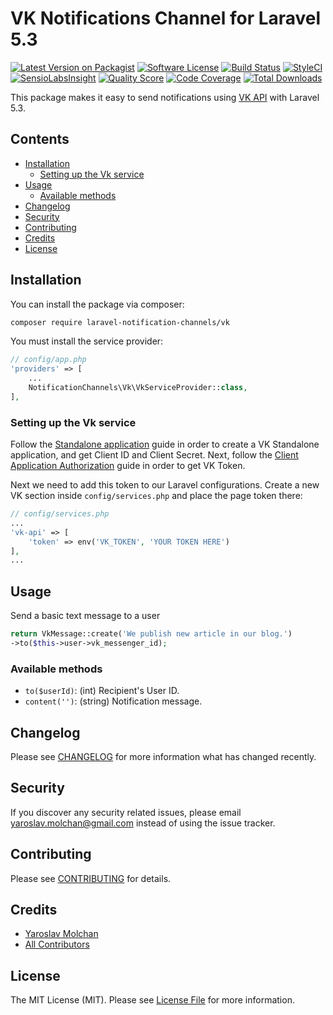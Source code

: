 # VK Notifications Channel for Laravel 5.3

[![Latest Version on Packagist](https://img.shields.io/packagist/v/laravel-notification-channels/vk.svg?style=flat-square)](https://packagist.org/packages/laravel-notification-channels/vk)
[![Software License](https://img.shields.io/badge/license-MIT-brightgreen.svg?style=flat-square)](LICENSE.md)
[![Build Status](https://img.shields.io/travis/laravel-notification-channels/vk/master.svg?style=flat-square)](https://travis-ci.org/laravel-notification-channels/vk)
[![StyleCI](https://styleci.io/repos/:style_ci_id/shield)](https://styleci.io/repos/:style_ci_id)
[![SensioLabsInsight](https://img.shields.io/sensiolabs/i/:sensio_labs_id.svg?style=flat-square)](https://insight.sensiolabs.com/projects/:sensio_labs_id)
[![Quality Score](https://img.shields.io/scrutinizer/g/laravel-notification-channels/vk.svg?style=flat-square)](https://scrutinizer-ci.com/g/laravel-notification-channels/vk)
[![Code Coverage](https://img.shields.io/scrutinizer/coverage/g/laravel-notification-channels/vk/master.svg?style=flat-square)](https://scrutinizer-ci.com/g/laravel-notification-channels/vk/?branch=master)
[![Total Downloads](https://img.shields.io/packagist/dt/laravel-notification-channels/vk.svg?style=flat-square)](https://packagist.org/packages/laravel-notification-channels/vk)

This package makes it easy to send notifications using [VK API](https://vk.com/dev/messages.send) with Laravel 5.3.

## Contents

- [Installation](#installation)
	- [Setting up the Vk service](#setting-up-the-Vk-service)
- [Usage](#usage)
	- [Available methods](#available-message-methods)
- [Changelog](#changelog)
- [Security](#security)
- [Contributing](#contributing)
- [Credits](#credits)
- [License](#license)


## Installation

You can install the package via composer:

``` bash
composer require laravel-notification-channels/vk
```

You must install the service provider:

```php
// config/app.php
'providers' => [
    ...
    NotificationChannels\Vk\VkServiceProvider::class,
],
```

### Setting up the Vk service

Follow the [Standalone application](https://vk.com/dev/standalone) guide in order to create a VK Standalone application, and get Client ID and Client Secret.
Next, follow the [Client Application Authorization](https://vk.com/dev/auth_mobile) guide in order to get VK Token.

Next we need to add this token to our Laravel configurations. Create a new VK section inside `config/services.php` and place the page token there:

```php
// config/services.php
...
'vk-api' => [
    'token' => env('VK_TOKEN', 'YOUR TOKEN HERE')
],
...
```

## Usage

Send a basic text message to a user
```php
return VkMessage::create('We publish new article in our blog.')
->to($this->user->vk_messenger_id);
```

### Available methods

- `to($userId)`: (int) Recipient's User ID.
- `content('')`: (string) Notification message.

## Changelog

Please see [CHANGELOG](CHANGELOG.md) for more information what has changed recently.

## Security

If you discover any security related issues, please email yaroslav.molchan@gmail.com instead of using the issue tracker.

## Contributing

Please see [CONTRIBUTING](CONTRIBUTING.md) for details.

## Credits

- [Yaroslav Molchan](https://github.com/YaroslavMolchan)
- [All Contributors](../../contributors)

## License

The MIT License (MIT). Please see [License File](LICENSE.md) for more information.
